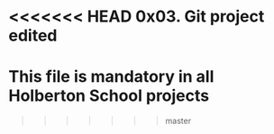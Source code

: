 <<<<<<< HEAD
0x03. Git project edited
=======
# This file is mandatory in all Holberton School projects
>>>>>>> master
